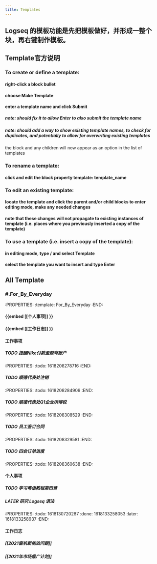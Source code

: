 ```yaml
---
title: Templates
---
```


## Logseq 的模板功能是先把模板做好，并形成一整个块，再右键制作模板。
## Template官方说明
### To create or define a template:
#### right-click a block bullet
#### choose Make Template
#### enter a template name and click Submit
##### note: should fix it to allow Enter to also submit the template name
##### note: should add a way to show existing template names, to check for duplicates, and potentially to allow for overwriting existing templates
the block and any children will now appear as an option in the list of templates
### To rename a template:
#### click and edit the block property template: template_name
### To edit an existing template:
#### locate the template and click the parent and/or child blocks to enter editing mode, make any needed changes
#### note that these changes will not propagate to existing instances of template (i.e. places where you previously inserted a copy of the template)
### To use a template (i.e. insert a copy of the template):
#### in editing mode, type / and select Template
#### select the template you want to insert and type Enter
## All Template
### #.For_By_Everyday
:PROPERTIES:
:template: For_By_Everyday
:END:
#### {{embed [[个人事项]] }}
#### {{embed [[工作日志]] }}
#### **工作事项**
##### TODO 提醒Nike付款至鲸穹账户
:PROPERTIES:
:todo: 1618208278716
:END:
##### TODO 顺德代表处注销
:PROPERTIES:
:todo: 1618208284909
:END:
##### TODO 顺德代表处Q1企业所得税
:PROPERTIES:
:todo: 1618208308529
:END:
##### TODO 员工签订合同
:PROPERTIES:
:todo: 1618208329581
:END:
##### TODO 四会订单进度
:PROPERTIES:
:todo: 1618208360638
:END:
#### **个人事项**
##### TODO 学习粤语教程第四章
##### LATER 研究 Logseq 语法
:PROPERTIES:
:todo: 1618130720287
:done: 1618133258053
:later: 1618133258937
:END:
#### **工作日志**
##### [[2021窗机新能效问题]]
##### [[2021年市场推广计划]]
#####